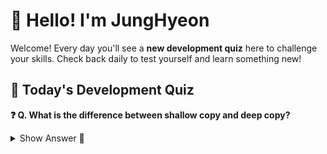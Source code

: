 # 👋 Hello! I'm JungHyeon

Welcome! Every day you'll see a **new development quiz** here to challenge your skills.
Check back daily to test yourself and learn something new!

## 🧩 Today's Development Quiz

<!--START_SECTION:quiz-->

**❓ Q. What is the difference between shallow copy and deep copy?**

<details>
<summary>Show Answer 👀</summary>
<p>Shallow copy copies references, deep copy copies values recursively</p>
</details>
<!--END_SECTION:quiz-->

